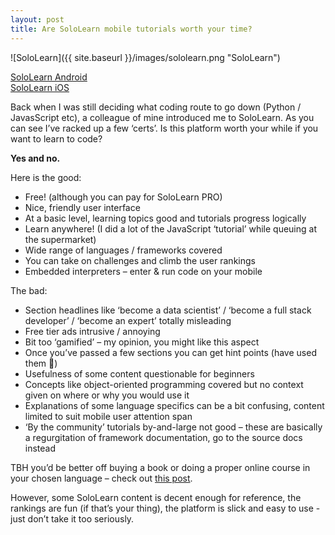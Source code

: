 ```yaml
---
layout: post
title: Are SoloLearn mobile tutorials worth your time?
---
```


![SoloLearn]({{ site.baseurl }}/images/sololearn.png "SoloLearn")

[SoloLearn Android](https://play.google.com/store/apps/details?id=com.sololearn&hl=en_GB)     
[SoloLearn iOS](https://apps.apple.com/us/app/sololearn-learn-to-code/id1210079064)

Back when I was still deciding what coding route to go down (Python / JavasScript etc), a colleague of mine introduced me to SoloLearn.  As you can see I’ve racked up a few ‘certs’.
Is this platform worth your while if you want to learn to code?

**Yes and no.**

Here is the good:
* Free! (although you can pay for SoloLearn PRO)
* Nice, friendly user interface
* At a basic level, learning topics good and tutorials progress logically
* Learn anywhere!  (I did a lot of the JavaScript ‘tutorial’ while queuing at the supermarket)
* Wide range of languages / frameworks covered
* You can take on challenges and climb the user rankings
* Embedded interpreters – enter & run code on your mobile

The bad:
* Section headlines like ‘become a data scientist’ / ‘become a full stack developer’ / ‘become an expert’ totally misleading
* Free tier ads intrusive / annoying
* Bit too ‘gamified’ – my opinion, you might like this aspect
* Once you’ve passed a few sections you can get hint points (have used them 😬)
* Usefulness of some content questionable for beginners
* Concepts like object-oriented programming covered but no context given on where or why you would use it
* Explanations of some language specifics can be a bit confusing, content limited to suit mobile user attention span
* ‘By the community’ tutorials by-and-large not good – these are basically a regurgitation of framework documentation, go to the source docs instead

TBH you’d be better off buying a book or doing a proper online course in your chosen language – check out [this post](https://john-e-davidson72.github.io/my_website/blog-up/).

However, some SoloLearn content is decent enough for reference, the rankings are fun (if that’s your thing), the platform is slick and easy to use - 
just don’t take it too seriously.
